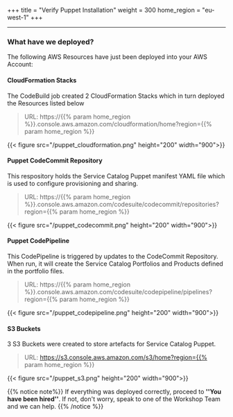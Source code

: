 +++
title = "Verify Puppet Installation"
weight = 300
home_region = "eu-west-1"
+++

---

### What have we deployed?
The following AWS Resources have just been deployed into your AWS Account:

#### CloudFormation Stacks
The CodeBuild job created 2 CloudFormation Stacks which in turn deployed the Resources listed below

> URL: https://{{% param home_region %}}.console.aws.amazon.com/cloudformation/home?region={{% param home_region %}}

{{< figure src="/puppet_cloudformation.png" height="200" width="900">}}

#### Puppet CodeCommit Repository
This respository holds the Service Catalog Puppet manifest YAML file which is used to configure provisioning and sharing.

> URL: https://{{% param home_region %}}.console.aws.amazon.com/codesuite/codecommit/repositories?region={{% param home_region %}}

{{< figure src="/puppet_codecommit.png" height="200" width="900">}}

#### Puppet CodePipeline
This CodePipeline is triggered by updates to the CodeCommit Repository. When run, it will create the Service Catalog Portfolios and Products defined in the portfolio files. 

> URL: https://{{% param home_region %}}.console.aws.amazon.com/codesuite/codepipeline/pipelines?region={{% param home_region %}}

{{< figure src="/puppet_codepipeline.png" height="200" width="900">}}

#### S3 Buckets
3 S3 Buckets were created to store artefacts for Service Catalog Puppet.

> URL: https://s3.console.aws.amazon.com/s3/home?region={{% param home_region %}}

{{< figure src="/puppet_s3.png" height="200" width="900">}}

{{% notice note%}}
If everything was deployed correctly, proceed to **''You have been hired''**. If not, don't worry, speak to one of the Workshop Team and we can help.
{{% /notice %}}